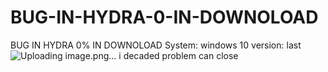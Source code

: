 # BUG-IN-HYDRA-0-IN-DOWNOLOAD
BUG IN HYDRA 0% IN DOWNOLOAD System: windows 10 version: last
![Uploading image.png…]()
i decaded problem can close
